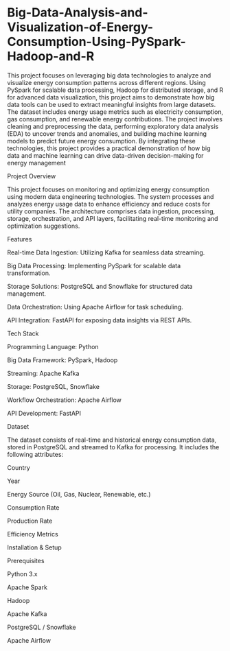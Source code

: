 # Big-Data-Analysis-and-Visualization-of-Energy-Consumption-Using-PySpark-Hadoop-and-R

This project focuses on leveraging big data technologies to analyze and visualize energy 
consumption patterns across different regions. Using PySpark for scalable data processing, 
Hadoop for distributed storage, and R for advanced data visualization, this project aims to 
demonstrate how big data tools can be used to extract meaningful insights from large datasets. 
The dataset includes energy usage metrics such as electricity consumption, gas consumption, 
and renewable energy contributions. The project involves cleaning and preprocessing the data, 
performing exploratory data analysis (EDA) to uncover trends and anomalies, and building 
machine learning models to predict future energy consumption. By integrating these 
technologies, this project provides a practical demonstration of how big data and machine 
learning can drive data-driven decision-making for energy management

Project Overview

This project focuses on monitoring and optimizing energy consumption using modern data engineering technologies. The system processes and analyzes energy usage data to enhance efficiency and reduce costs for utility companies. The architecture comprises data ingestion, processing, storage, orchestration, and API layers, facilitating real-time monitoring and optimization suggestions.

Features

Real-time Data Ingestion: Utilizing Kafka for seamless data streaming.

Big Data Processing: Implementing PySpark for scalable data transformation.

Storage Solutions: PostgreSQL and Snowflake for structured data management.

Data Orchestration: Using Apache Airflow for task scheduling.

API Integration: FastAPI for exposing data insights via REST APIs.

Tech Stack

Programming Language: Python

Big Data Framework: PySpark, Hadoop

Streaming: Apache Kafka

Storage: PostgreSQL, Snowflake

Workflow Orchestration: Apache Airflow

API Development: FastAPI

Dataset

The dataset consists of real-time and historical energy consumption data, stored in PostgreSQL and streamed to Kafka for processing. It includes the following attributes:

Country

Year

Energy Source (Oil, Gas, Nuclear, Renewable, etc.)

Consumption Rate

Production Rate

Efficiency Metrics

Installation & Setup

Prerequisites

Python 3.x

Apache Spark

Hadoop

Apache Kafka

PostgreSQL / Snowflake

Apache Airflow

